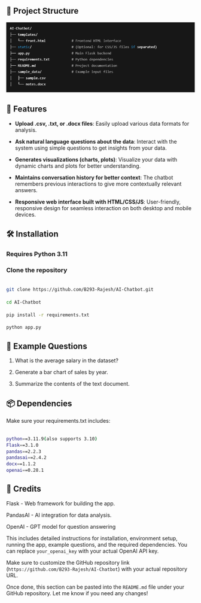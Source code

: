 ## 📁 Project Structure

![Structure](https://github.com/B293-Rajesh/AI-Chatbot/blob/main/data/Screenshot%202025-05-09%20065841.png)
## 🚀 Features

- **Upload .csv, .txt, or .docx files**: Easily upload various data formats for analysis.
  
- **Ask natural language questions about the data**: Interact with the system using simple questions to get insights from your data.

- **Generates visualizations (charts, plots)**: Visualize your data with dynamic charts and plots for better understanding.

- **Maintains conversation history for better context**: The chatbot remembers previous interactions to give more contextually relevant answers.

- **Responsive web interface built with HTML/CSS/JS**: User-friendly, responsive design for seamless interaction on both desktop and mobile devices.
## 🛠️ Installation

### Requires Python 3.11

### Clone the repository

```bash

git clone https://github.com/B293-Rajesh/AI-Chatbot.git

cd AI-Chatbot

pip install -r requirements.txt

python app.py
```

## 📝 Example Questions

1. What is the average salary in the dataset?

2. Generate a bar chart of sales by year.

3. Summarize the contents of the text document.

##  📦 Dependencies

Make sure your requirements.txt includes:

```bash

python==3.11.9(also supports 3.10)
Flask==3.1.0
pandas==2.2.3
pandasai==2.4.2
docx==1.1.2
openai==0.28.1

```
## 🤖 Credits

Flask - Web framework for building the app.

PandasAI - AI integration for data analysis.

OpenAI - GPT model for question answering



This includes detailed instructions for installation, environment setup, running the app, example questions, and the required dependencies. You can replace `your_openai_key` with your actual OpenAI API key.

Make sure to customize the GitHub repository link (`https://github.com/B293-Rajesh/AI-Chatbot`) with your actual repository URL.

Once done, this section can be pasted into the `README.md` file under your GitHub repository. Let me know if you need any changes!
